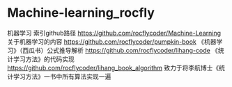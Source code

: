 # Machine-learning_rocfly
机器学习
索引github路径  https://github.com/rocflycoder/Machine-Learning     关于机器学习的内容
               https://github.com/rocflycoder/pumpkin-book        《机器学习》（西瓜书）公式推导解析
               https://github.com/rocflycoder/lihang-code          《统计学习方法》的代码实现
               https://github.com/rocflycoder/lihang_book_algorithm   致力于将李航博士《统计学习方法》一书中所有算法实现一遍
               
